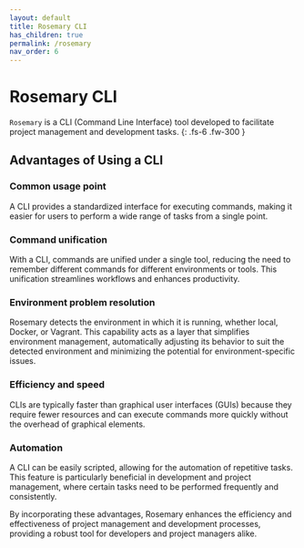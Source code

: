 ```yaml
---
layout: default
title: Rosemary CLI
has_children: true
permalink: /rosemary
nav_order: 6
---
```


# Rosemary CLI

`Rosemary` is a CLI (Command Line Interface) tool developed to facilitate project management and development tasks.
{: .fs-6 .fw-300 }

## Advantages of Using a CLI

### Common usage point

A CLI provides a standardized interface for executing commands, making it easier for users to perform a wide range of tasks from a single point.

### Command unification

With a CLI, commands are unified under a single tool, reducing the need to remember different commands for different environments or tools. This unification streamlines workflows and enhances productivity.

### Environment problem resolution

Rosemary detects the environment in which it is running, whether local, Docker, or Vagrant. This capability acts as a layer that simplifies environment management, automatically adjusting its behavior to suit the detected environment and minimizing the potential for environment-specific issues.

### Efficiency and speed

CLIs are typically faster than graphical user interfaces (GUIs) because they require fewer resources and can execute commands more quickly without the overhead of graphical elements.

### Automation

A CLI can be easily scripted, allowing for the automation of repetitive tasks. This feature is particularly beneficial in development and project management, where certain tasks need to be performed frequently and consistently.

By incorporating these advantages, Rosemary enhances the efficiency and effectiveness of project management and development processes, providing a robust tool for developers and project managers alike.